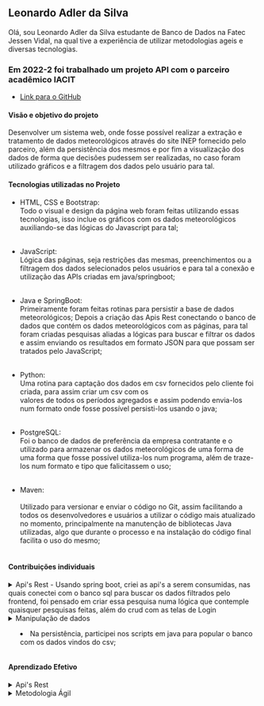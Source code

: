 <h2> Leonardo Adler da Silva </h2>

  Olá, sou Leonardo Adler da Silva
estudante de Banco de Dados na Fatec Jessen Vidal, na qual tive a experiência de utilizar
metodologias ageis e diversas tecnologias.  

<h3> Em 2022-2 foi trabalhado um projeto API com o parceiro acadêmico IACIT </h3> 
 
* [Link para o GitHub](https://github.com/DatatechOffice/Api_Iacit)

<h4> Visão e objetivo do projeto </h4>
    Desenvolver um sistema web, onde fosse possível realizar a extração e tratamento
  de dados meteorológicos através do site INEP fornecido pelo parceiro, além da persistência 
  dos mesmos e por fim a visualização dos dados de forma que decisões pudessem ser realizadas,
  no caso foram utilizado gráficos e a filtragem dos dados pelo usuário para tal.

<h4>Tecnologias utilizadas no Projeto</h4>

- HTML, CSS e Bootstrap: 
  <br>
    Todo o visual e design da página web foram feitas utilizando essas tecnologias, isso inclue os gráficos 
  com os dados meteorológicos auxiliando-se das lógicas do Javascript para tal;
  <br><br>
- JavaScript:
  <br>
    Lógica das páginas, seja restrições das mesmas, preenchimentos ou a filtragem dos dados selecionados pelos 
  usuários e para tal a conexão e utilização das APIs criadas em java/springboot;
  <br><br>
- Java e SpringBoot:
  <br>
    Primeiramente foram feitas rotinas para persistir a base de dados meteorológicos; 
    Depois a criação  das Apis Rest conectando o banco de dados que contém os dados meteorológicos com as páginas, 
  para tal foram criadas pesquisas aliadas a lógicas para buscar e filtrar os dados e assim enviando os resultados
  em formato JSON para que possam ser tratados pelo JavaScript;
  <br><br>
- Python: 
  <br>
    Uma rotina para captação dos dados em csv fornecidos pelo cliente foi criada, para assim criar um csv com os  
  valores de todos os períodos agregados e assim podendo envia-los num formato onde fosse possível persisti-los usando
  o java;
  <br><br>
- PostgreSQL: 
  <br>
    Foi o banco de dados de preferência da empresa contratante e o utilizado para armazenar os dados meteorológicos de 
  uma forma de uma forma que fosse possível utiliza-los num programa, além de traze-los num formato e tipo que 
  falicitassem o uso;
  <br><br>
  
- Maven: 
  <br>  
    Utilizado para versionar e enviar o código no Git, assim facilitando a todos os desenvolvedores e usuários a utilizar o
  código mais atualizado no momento, principalmente na manutenção de bibliotecas Java utilizadas, algo que durante o processo 
  e na instalação do código final facilita o uso do mesmo;
  <br><br>
  
<h4>Contribuições individuais</h4>
<details>
  <summary>Api's Rest  - Usando spring boot, criei as api's a serem consumidas, nas quais conectei com o banco sql para buscar os dados 
  filtrados pelo frontend, foi pensado em criar essa pesquisa numa lógica que contemple quaisquer pesquisas feitas, além
  do crud com as telas de Login</summary>
  <p>
    * [classe Controller exemplo]@Controller
public class TemperaturaController {

	@Autowired(required = true)
	private ServiceTemperatura temperaturaService;

	@PostMapping(value = { "/temperatura" }, consumes = MediaType.APPLICATION_JSON_VALUE)
	public ResponseEntity<List<Temperatura>> postFiltroPorData(@RequestBody FilterDataVo data) throws ParseException {
		
		List<Temperatura> listTemperatura = temperaturaService.getByFilter(data.getEstacao(), data.getDataInicio(), data.getDataFim());
		
		return listTemperatura != null && listTemperatura.size() > 0 ? new ResponseEntity<List<Temperatura>>(listTemperatura, HttpStatus.CREATED)
				: new ResponseEntity<List<Temperatura>>(listTemperatura, HttpStatus.BAD_REQUEST);

	}
}    
    Neste exemplo utilizei um método post para receber os dados vindos do frontend, no caso em formato JSON. Para receber esse json foi 
  necessário criar uma classe(FilterDataVO) que tivesse um modelo e atributos equivalentes aos vindos do JS.
    Entra os dados no método vindos de um service que foi feita a inserção de dependência na classe controller e após a resposta, dependendo
  do retorno ou não da função(getByFilter), existe um ternário para dar uma resposta que no caso pode ser um BadRequest(se não houver um
  retorno)  ou Created(caso haja um retorno).
  
</details>

<details>
<summary>Manipulação de dados
	
 - Na persistência, participei nos scripts em java para popular o banco com os dados vindos do csv;
	</summary>
  <p>
	 jorge
    </p>  </details>
  
 <h4>Aprendizado Efetivo</h4>
  
  <details>
  <summary>Api's Rest</summary>
  <p> - Foi o principal aprendizado, pois através desse entendimento é possível criar diversos tipos de aplicativos
  web, principalmente aqueles que necessitam de algum mecanismo de busca ou até para mostrar.
    No caso, a conexão http através dos links, os tipos de retorno e como utiliza-los(enviando e recebendo JSON's), onde utilizamos POST, GET,
    PUT entre outros tipos de requests que possibilitaram a conexão entre o Banco de Dados e o Front do projeto;
  </p>
  
</details>

<details>
  <summary>Metodologia Ágil</summary>
  <p> - explicar que atuei como Scrum Master e aprendi a utilizar a metodologia ágil/Scrum entregando o projeto por sprints e </p>

	</details>
  <summary>Demais Aprendizados</summary>
  <p> - Compreendem o funcionamento de interfaces e o polimorfismo na linguagem Java, a linguagem Javascript, HTML e CSS(através do
  bootstrap). Além da manipulação de dados massivos, desde o download a persistência efetiva;
  </p>
  
</details>
  

  

